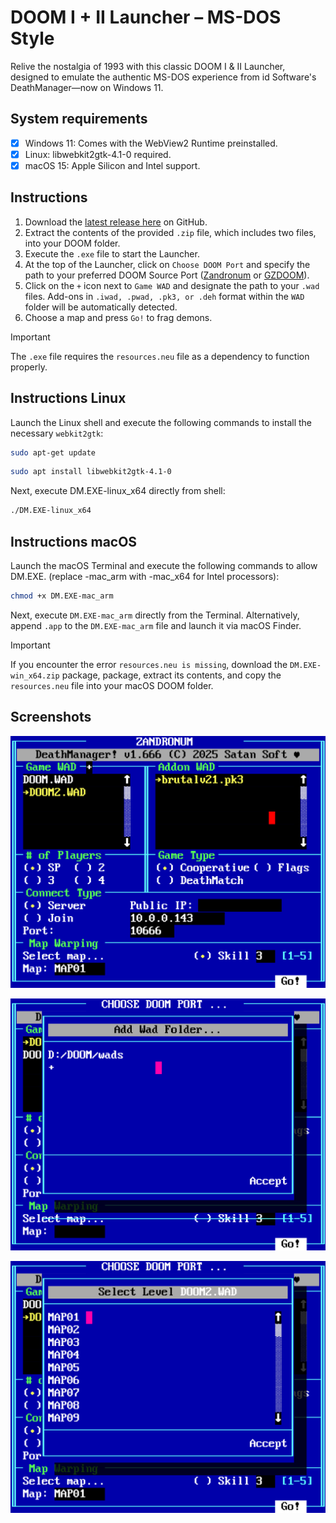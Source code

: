 # DOOM I + II Launcher – MS-DOS Style
Relive the nostalgia of 1993 with this classic DOOM I & II Launcher, designed to emulate the authentic MS-DOS experience from id Software's DeathManager—now on Windows 11.

## System requirements
- [x] Windows 11: Comes with the WebView2 Runtime preinstalled.
- [x] Linux: libwebkit2gtk-4.1-0 required.
- [x] macOS 15: Apple Silicon and Intel support.

## Instructions
1. Download the [latest release here](https://github.com/schnalz-digital/deathmanager/releases/latest) on GitHub.
2. Extract the contents of the provided `.zip` file, which includes two files, into your DOOM folder.
3. Execute the `.exe` file to start the Launcher.
4. At the top of the Launcher, click on `Choose DOOM Port` and specify the path to your preferred DOOM Source Port ([Zandronum](https://zandronum.com/download) or [GZDOOM](https://zdoom.org/downloads)).
5. Click on the `+` icon next to `Game WAD` and designate the path to your `.wad` files. Add-ons in `.iwad, .pwad, .pk3, or .deh` format within the `WAD` folder will be automatically detected.
6. Choose a map and press `Go!` to frag demons.

> [!IMPORTANT]
> The `.exe` file requires the `resources.neu` file as a dependency to function properly.

## Instructions Linux
Launch the Linux shell and execute the following commands to install the necessary `webkit2gtk`:
```bash
sudo apt-get update
```
```bash
sudo apt install libwebkit2gtk-4.1-0
```
Next, execute DM.EXE-linux_x64 directly from shell:
```bash
./DM.EXE-linux_x64
```

## Instructions macOS
Launch the macOS Terminal and execute the following commands to allow DM.EXE. (replace -mac_arm with -mac_x64 for Intel processors):
<!--
```bash
sudo xattr -d -r com.apple.quarantine DM.EXE-mac_arm
```
-->
```bash
chmod +x DM.EXE-mac_arm
```
Next, execute `DM.EXE-mac_arm` directly from the Terminal. Alternatively, append `.app` to the `DM.EXE-mac_arm` file and launch it via macOS Finder.

> [!IMPORTANT]
> If you encounter the error `resources.neu is missing`, download the `DM.EXE-win_x64.zip` package, package, extract its contents, and copy the `resources.neu` file into your macOS DOOM folder.

## Screenshots
![DeathLauncher - UI](https://raw.githubusercontent.com/schnalz-digital/deathmanager/refs/heads/main/screenshot1.png)


![DeathLauncher - Adding WADs folder](https://raw.githubusercontent.com/schnalz-digital/deathmanager/refs/heads/main/screenshot2.png)


![DeathLauncher - Choosing a Map](https://raw.githubusercontent.com/schnalz-digital/deathmanager/refs/heads/main/screenshot3.png)
